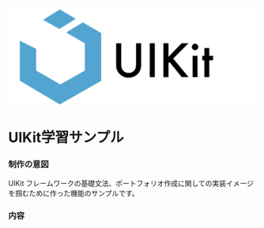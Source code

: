 ![UIKit_Img](UIKit_Img.png)
# UIKit学習サンプル
### 制作の意図
UIKit フレームワークの基礎文法、ポートフォリオ作成に関しての実装イメージを掴むために作った機能のサンプルです。

### 内容

